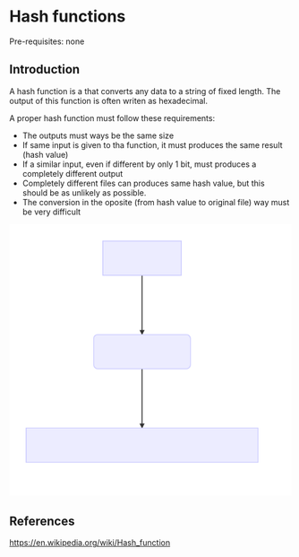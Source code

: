 # Hash functions

Pre-requisites: none

## Introduction

A hash function is a that converts any data to a string of fixed length. The
output of this function is often writen as hexadecimal.

A proper hash function must follow these requirements:

- The outputs must ways be the same size
- If same input is given to tha function, it must produces the same result
  (hash value)
- If a similar input, even if different by only 1 bit, must produces a
  completely different output
- Completely different files can produces same hash value, but this should be
  as unlikely as possible.
- The conversion in the oposite (from hash value to original file) way must be very difficult

![hash function diagram](./hash-function.svg)

## References

https://en.wikipedia.org/wiki/Hash_function
